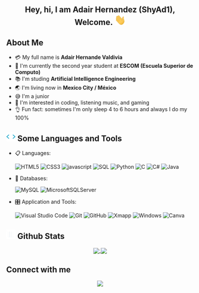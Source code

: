 <h2 align="center">
    Hey, hi, I am Adair Hernandez (ShyAd1), Welcome.
    <img src="Resources/Hi.gif" width = "30">
</h2>

## About Me

- :credit_card: My full name is **Adair Hernande Valdivia**
- :school: I'm currently the second year student at **ESCOM (Escuela Superior de Computo)**
- :books: I'm studing **Artificial Intelligence Engineering**
- :earth_asia: I'm living now in **Mexico City / México**
- :sweat_smile: I'm a junior
- :monocle_face: I'm interested in coding, listening music, and gaming
- :ok_hand: Fun fact: sometimes I'm only sleep 4 to 6 hours and always I do my 100%

## <img src="Resources/Script Coding Sticker by fourplex GmbH.gif" width="25px" height="25px"> Some Languages and Tools

<p align="center">

- 📋 Languages:

  ![HTML5](https://img.shields.io/badge/html5-%23E34F26.svg?style=for-the-badge&logo=html5&logoColor=white)
  ![CSS3](https://img.shields.io/badge/css3-%231572B6.svg?style=for-the-badge&logo=css3&logoColor=white)
  ![javascript](https://img.shields.io/badge/javascript%20-%23323330.svg?&style=for-the-badge&logo=javascript&logoColor=%23F7DF1E)
  ![SQL](https://img.shields.io/badge/SQL-025E8C?style=for-the-badge&logo=databricks&logoColor=white)
  ![Python](https://img.shields.io/badge/Python-0076a5?style=for-the-badge&logo=python&logoColor=white)
  ![C](https://img.shields.io/badge/C-00599C?style=for-the-badge&logo=c&logoColor=white)
  ![C#](https://img.shields.io/badge/C%23-239120?style=for-the-badge&logo=c-sharp&logoColor=white)
  ![Java](https://img.shields.io/badge/Java-ED8B00?style=for-the-badge&logo=openjdk&logoColor=white)

- 💾 Databases:

  ![MySQL](https://img.shields.io/badge/MySQL-00000F?style=for-the-badge&logo=mysql&logoColor=white)
  ![MicrosoftSQLServer](https://img.shields.io/badge/Microsoft%20SQL%20Sever-CC2927?style=for-the-badge&logo=microsoft%20sql%20server&logoColor=white)

- 🎛️ Application and Tools:

  ![Visual Studio Code](https://img.shields.io/badge/Visual%20Studio%20Code-0078d7.svg?style=for-the-badge&logo=visual-studio-code&logoColor=white)
  ![Git](https://img.shields.io/badge/git-%23F05033.svg?style=for-the-badge&logo=git&logoColor=white)
  ![GitHub](https://img.shields.io/badge/github-%23121011.svg?style=for-the-badge&logo=github&logoColor=white)
  ![Xmapp](https://img.shields.io/badge/Xampp-F37623?style=for-the-badge&logo=xampp&logoColor=white)
  ![Windows](https://img.shields.io/badge/Windows-0078D6?style=for-the-badge&logo=windows&logoColor=white)
  ![Canva](https://img.shields.io/badge/Canva-%2300C4CC.svg?style=for-the-badge&logo=Canva&logoColor=white)

</p>

## <img src="Resources/nerd analyze Sticker by SurveyMonkey.gif" width="25"> <b>Github Stats</b>

<p align="center">
    <a href="https://github.com/ShyAd1">
        <img align="center" src="https://github-readme-stats.vercel.app/api?username=ShyAd1&include_all_commits=true&count_private=true&show_icons=true&line_height=20&title_color=7A7ADB&icon_color=2234AE&text_color=D3D3D3&bg_color=0,000000,130F40" width="430"/>
    </a>
    <a href="https://github.com/ShyAd1">
        <img align="center" src="https://github-readme-stats.vercel.app/api/top-langs?username=ShyAd1&show_icons=true&locale=en&layout=compact&theme=tokyonight" width="320"/>
    </a>
</p>

## Connect with me

<p align="center">
  <a href="mailto:adheva05@gmail.com"><img src="https://img.shields.io/badge/-Gmail-CCAEB1?style=for-the-badge&logo=gmail&logoColor=white" target="_blank"></a>
</p>
